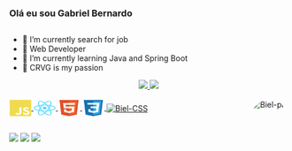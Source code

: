 ### Olá eu sou Gabriel Bernardo 

##

- 🔭 I’m currently search for job 
- 🌱 Web Developer 
- 🌱 I’m currently learning Java and Spring Boot
- 🌱 CRVG is my passion 
<div align="center">
  <a href="https://github.com/Gabrielbndo">
  <img height="180em" src="https://github-readme-stats.vercel.app/api?username=Gabrielbndo&show_icons=true&theme=dracula&include_all_commits=true&count_private=true"/>
  <img height="180em" src="https://github-readme-stats.vercel.app/api/top-langs/?username=Gabrielbndo&layout=compact&langs_count=7&theme=dracula"/>
</div>
<div style="display: inline_block"><br>
  <img align="center" alt="Biel-Js" height="30" width="40" src="https://raw.githubusercontent.com/devicons/devicon/master/icons/javascript/javascript-plain.svg">
  <img align="center" alt="Biel-React" height="30" width="40" src="https://raw.githubusercontent.com/devicons/devicon/master/icons/react/react-original.svg">
  <img align="center" alt="Biel-HTML" height="30" width="40" src="https://raw.githubusercontent.com/devicons/devicon/master/icons/html5/html5-original.svg">
  <img align="center" alt="Biel-CSS" height="30" width="40" src="https://raw.githubusercontent.com/devicons/devicon/master/icons/css3/css3-original.svg">
  <img align="right" alt="Biel-pic" height="150" style="border-radius:100px;" src="https://i.pinimg.com/originals/86/02/9e/86029e2bcad33c0e17cd12aa8e717491.gif">
   <img align="center" alt="Biel-CSS" height="30" width="40" src="https://cdn-icons-png.flaticon.com/128/154/154878.png">
</div>

##

<div> 
  <a href="https://instagram.com/rafaballerini" target="_blank"><img src="https://img.shields.io/badge/-Instagram-%23E4405F?style=for-the-badge&logo=instagram&logoColor=white" target="_blank"></a>
  <a href = "mailto:gabrielbcrosa@gmail.com"><img src="https://img.shields.io/badge/-Gmail-%23333?style=for-the-badge&logo=gmail&logoColor=white" target="_blank"></a>
  <a href="https://www.linkedin.com/in/gabriel-bernardo-797b8b181/" target="_blank"><img src="https://img.shields.io/badge/-LinkedIn-%230077B5?style=for-the-badge&logo=linkedin&logoColor=white" target="_blank"></a> 

